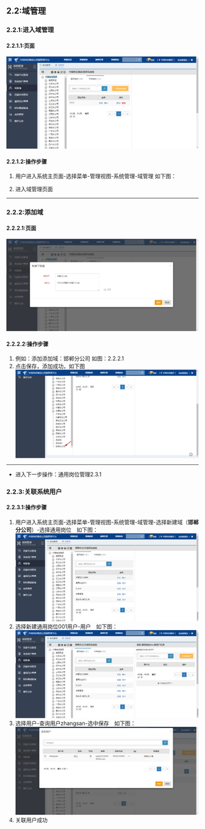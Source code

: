 ## 2.2:域管理

### 2.2.1:进入域管理

#### 2.2.1.1:页面
![](/assets/regionmanage.png)
#### 2.2.1.2:操作步骤
1. 用户进入系统主页面-选择菜单-管理视图-系统管理-域管理
    如下图：

2. 进入域管理页面

***

### 2.2.2:添加域

#### 2.2.2.1:页面
![](/assets/addregion.png)
#### 2.2.2.2:操作步骤
1. 例如：添加添加域：邯郸分公司 如图：2.2.2.1
2. 点击保存，添加成功，如下图
![](/assets/addregionsucess.png)

***

- 进入下一步操作：通用岗位管理2.3.1

### 2.2.3:关联系统用户
#### 2.2.3.1:操作步骤

1. 用户进入系统主页面-选择菜单-管理视图-系统管理-域管理-选择新建域（**邯郸分公司**）-选择通用岗位&emsp;如下图：
![](/assets/2.2.3.1.1.png)
2. 选择新建通用岗位001用户-用户&emsp;如下图：
![](/assets/2.2.3.1.2.png)
3. 选择用户-查询用户zhangsan-选中保存&emsp;如下图：
![](/assets/2.2.3.1.3.png)
2. 关联用户成功



